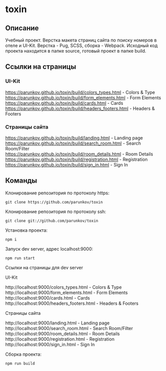 # toxin

## Описание

Учебный проект. Верстка макета страниц сайта по поиску номеров в отеле и UI-Kit. Верстка - Pug, SCSS, сборка - Webpack. Исходный код проекта находится в папке source, готовый проект в папке build.

## Ссылки на страницы

### UI-Kit

https://parunkov.github.io/toxin/build/colors_types.html - Colors & Type  
https://parunkov.github.io/toxin/build/form_elements.html - Form Elements  
https://parunkov.github.io/toxin/build/cards.html - Cards  
https://parunkov.github.io/toxin/build/headers_footers.html - Headers & Footers  

### Страницы сайта

https://parunkov.github.io/toxin/build/landing.html - Landing page  
https://parunkov.github.io/toxin/build/search_room.html - Search Room/Filter  
https://parunkov.github.io/toxin/build/room_details.html - Room Details  
https://parunkov.github.io/toxin/build/registration.html - Registration  
https://parunkov.github.io/toxin/build/sign_in.html - Sign In  

## Команды

Клонирование репозитория по протоколу https:

    git clone https://github.com/parunkov/toxin

Клонирование репозитория по протоколу ssh:

    git clone git://github.com/parunkov/toxin

Установка проекта:
    
    npm i

Запуск dev server, адрес localhost:9000:

    npm run start

Ссылки на страницы для dev server

UI-Kit

http://localhost:9000/colors_types.html - Colors & Type  
http://localhost:9000/form_elements.html - Form Elements  
http://localhost:9000/cards.html - Cards  
http://localhost:9000/headers_footers.html - Headers & Footers  

Страницы сайта

http://localhost:9000/landing.html - Landing page  
http://localhost:9000/search_room.html - Search Room/Filter  
http://localhost:9000/room_details.html - Room Details  
http://localhost:9000/registration.html - Registration  
http://localhost:9000/sign_in.html - Sign In  

Сборка проекта:

    npm run build
